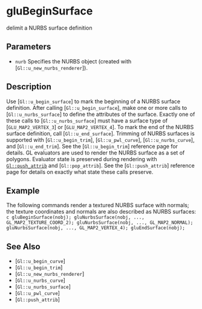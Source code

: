 # gluBeginSurface
delimit a NURBS surface definition

## Parameters
- `nurb`
  Specifies the NURBS object (created with
  [`Gl::u_new_nurbs_renderer`]).

## Description
Use [`Gl::u_begin_surface`] to mark the beginning of a NURBS surface
  definition. After calling [`Gl::u_begin_surface`], make one or more
  calls to [`Gl::u_nurbs_surface`] to define the attributes of the
  surface. Exactly one of these calls to [`Gl::u_nurbs_surface`] must
  have a surface type of [`GLU_MAP2_VERTEX_3`] or [`GLU_MAP2_VERTEX_4`].
  To mark the end of the NURBS surface definition, call
  [`Gl::u_end_surface`].
Trimming of NURBS surfaces is supported with [`Gl::u_begin_trim`],
  [`Gl::u_pwl_curve`], [`Gl::u_nurbs_curve`], and [`Gl::u_end_trim`].
  See the [`Gl::u_begin_trim`] reference page for details.
GL evaluators are used to render the NURBS surface as a set of
  polygons. Evaluator state is preserved during rendering with
  [`Gl::push_attrib`]([`GLU_EVAL_BIT`]) and [`Gl::pop_attrib`]. See the
  [`Gl::push_attrib`] reference page for details on exactly what state
  these calls preserve.

## Example
The following commands render a textured NURBS surface with normals;
  the texture coordinates and normals are also described as NURBS
  surfaces: ```c gluBeginSurface(nobj); gluNurbsSurface(nobj, ...,
  GL_MAP2_TEXTURE_COORD_2); gluNurbsSurface(nobj, ..., GL_MAP2_NORMAL);
  gluNurbsSurface(nobj, ..., GL_MAP2_VERTEX_4); gluEndSurface(nobj); ```

## See Also
- [`Gl::u_begin_curve`]
- [`Gl::u_begin_trim`]
- [`Gl::u_new_nurbs_renderer`]
- [`Gl::u_nurbs_curve`]
- [`Gl::u_nurbs_surface`]
- [`Gl::u_pwl_curve`]
- [`Gl::push_attrib`]
